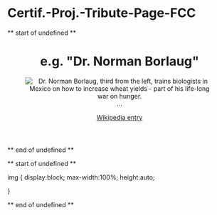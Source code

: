 # Certif.-Proj.-Tribute-Page-FCC
** start of undefined **

<!DOCTYPE html>
<html lang="en">
  <head>
    <meta charset="utf-8">
    <meta name="viewport" content="width=device-width, initial-scale=1.0">
    <title>e.g. "Dr. Norman Borlaug"</title>
    <link rel="stylesheet" href="styles.css">
  </head>
  <body>
    <header>
      <div class="">
      </div>
  <main id="main">
    <h1 id="title">e.g. "Dr. Norman Borlaug"</h1>
    <figure id="img-div">
      <img id="image" src="https://cdn.freecodecamp.org/testable-projects-fcc/images/tribute-page-main-image.jpg" alt="Dr. Norman Borlaug, third from the left, trains biologists in Mexico on how to increase wheat yields - part of his life-long war on hunger.">
      <div id="img-caption">...
      </div>
      </figure>
      <section id="tribute-info">
        <a id="tribute-link" href="https://en.wikipedia.org/wiki/Norman_Borlaug" target="_blank">Wikipedia entry</a>
        </section>

  </main>
  </header>
  </body>
  </html>
  
  


** end of undefined **

** start of undefined **

img {
  display:block;
  max-width:100%;
  height:auto;
  
}

** end of undefined **
